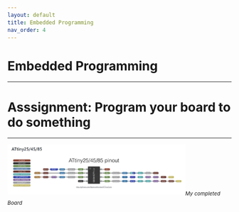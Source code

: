 ```yaml
---
layout: default
title: Embedded Programming
nav_order: 4
---
```


# Embedded Programming
---

# Asssignment: Program your board to do something
---

<img src="https://github.com/aloethere/EP1001/blob/gh-pages/images/embedded%20img/ATtiny%2085%20pins.png?raw=true" width = "400"><sub><em>My completed Board</em></sub>




